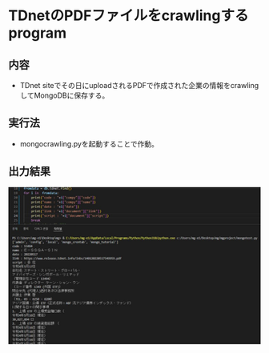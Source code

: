 TDnetのPDFファイルをcrawlingするprogram
===========


## 内容
* TDnet siteでその日にuploadされるPDFで作成された企業の情報をcrawlingしてMongoDBに保存する。

## 実行法
* mongocrawling.pyを起動することで作動。


## 出力結果
![DB](https://github.com/SangWooChun714/mirineglobal/blob/master/mgproject/DBkey.JPG)